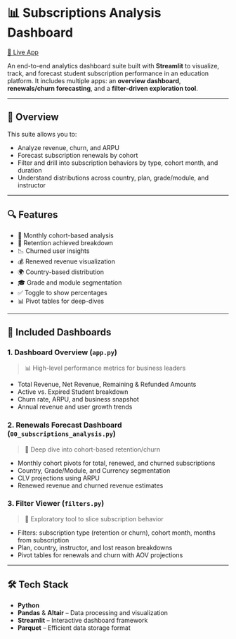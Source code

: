 # 📊 Subscriptions Analysis Dashboard

[🔗 Live App](https://subscriptionsanalysisdashboard-gspuffpbafa4npighs3rd5.streamlit.app)

An end-to-end analytics dashboard suite built with **Streamlit** to visualize, track, and forecast student subscription performance in an education platform. It includes multiple apps: an **overview dashboard**, **renewals/churn forecasting**, and a **filter-driven exploration tool**.

---

## 🚀 Overview

This suite allows you to:

- Analyze revenue, churn, and ARPU
- Forecast subscription renewals by cohort
- Filter and drill into subscription behaviors by type, cohort month, and duration
- Understand distributions across country, plan, grade/module, and instructor

---


## 🔍 Features
- 📅 Monthly cohort-based analysis  
- 🔁 Retention achieved breakdown  
- 📉 Churned user insights  
- 💰 Renewed revenue visualization  
- 🌍 Country-based distribution  
- 🎓 Grade and module segmentation  
- ✅ Toggle to show percentages  
- 📊 Pivot tables for deep-dives 

---

## 🧰 Included Dashboards

### 1. **Dashboard Overview** (`app.py`)

> 📊 High-level performance metrics for business leaders

- Total Revenue, Net Revenue, Remaining & Refunded Amounts
- Active vs. Expired Student breakdown
- Churn rate, ARPU, and business snapshot
- Annual revenue and user growth trends

### 2. **Renewals Forecast Dashboard** (`00_subscriptions_analysis.py`)

> 🔁 Deep dive into cohort-based retention/churn

- Monthly cohort pivots for total, renewed, and churned subscriptions
- Country, Grade/Module, and Currency segmentation
- CLV projections using ARPU
- Renewed revenue and churned revenue estimates

### 3. **Filter Viewer** (`filters.py`)

> 🧮 Exploratory tool to slice subscription behavior

- Filters: subscription type (retention or churn), cohort month, months from subscription
- Plan, country, instructor, and lost reason breakdowns
- Pivot tables for renewals and churn with AOV projections

---

## 🛠️ Tech Stack

- **Python**
- **Pandas** & **Altair** – Data processing and visualization
- **Streamlit** – Interactive dashboard framework
- **Parquet** – Efficient data storage format

